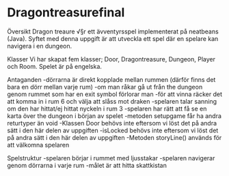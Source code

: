 # Dragontreasurefinal
Översikt
Dragon treaure √§r ett ävventyrsspel implementerat på neatbeans (Java). Syftet med denna uppgift är att utveckla ett spel där en spelare kan navigera i en dungeon. 

Klasser
Vi har skapat fem klasser; Door, Dragontreasure, Dungeon, Player och Room. Spelet är på engelska.

Antaganden
-dörrarna är direkt kopplade mellan rummen (därför finns det bara en dörr mellan varje rum)
-om man råkar gå ut från the dungeon genom rummet som har en exit symbol förlorar man 
-för att vinna räcker det att komma in i rum 6 och välja att slåss mot draken
-spelaren talar sanning om den har hittat/ej hittat nyckeln i rum 3
-spelaren har rätt att få se en karta över the dungeon i början av spelet
-metoden setupgame får ha andra returtyper än void
-Klassen Door behövs inte eftersom vi löst det på andra sätt i den här delen av uppgiften
-isLocked behövs inte eftersom vi löst det på andra sätt i den här delen av uppgiften
-Metoden storyLine() används för att välkomna spelaren

Spelstruktur
-spelaren börjar i rummet med ljusstakar
-spelaren navigerar genom dörrarna i varje rum
-målet är att hitta skattkistan

